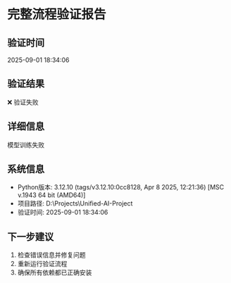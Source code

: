 # 完整流程验证报告

## 验证时间
2025-09-01 18:34:06

## 验证结果
❌ 验证失败

## 详细信息
模型训练失败

## 系统信息
- Python版本: 3.12.10 (tags/v3.12.10:0cc8128, Apr  8 2025, 12:21:36) [MSC v.1943 64 bit (AMD64)]
- 项目路径: D:\Projects\Unified-AI-Project
- 验证时间: 2025-09-01 18:34:06

## 下一步建议
1. 检查错误信息并修复问题
2. 重新运行验证流程
3. 确保所有依赖都已正确安装
